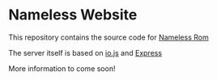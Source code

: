 Nameless Website
=====

This repository contains the source code for [Nameless Rom](https://nameless-rom.org)

The server itself is based on [io.js](https://iojs.org) and [Express](http://expressjs.com)

More information to come soon!
